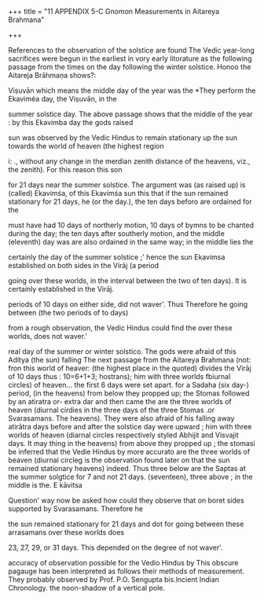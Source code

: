 +++
title = "11 APPENDIX 5-C Gnomon Measurements in Aitareya Brahmana"

+++

References to the observation of the solstice are found The Vedic year-long sacrifices were begun in the earliest in vory early litorature as the following passage from the times on the day following the winter solstice. Honoo the Aitareja Brāhmaṇa shows?: 

Viṣuvān which means the middle day of the year was the *They perform the Ekaviméa day, the Viṣuvān, in the 

summer solstice day. The above passage shows that the middle of the year : by this Ekavimba day the gods raised 

sun was observed by the Vedic Hindus to remain stationary up the sun towards the world of heaven (the highest region 

i: ., without any change in the merdian zenith distance of the heavens, viz., the zenith). For this reason this son 

for 21 days near the summer solstice. The argument was (as raised up) is (called) Ekavimśa, of this Ekavimśa sun this that if the sun remained stationary for 21 days, he (or the day.), the ten days beforo are ordained for the 

must have had 10 days of northerly motion, 10 days of bymns to be chanted during the day; the ten days after southerly motion, and the middle (eleventh) day was are also ordained in the same way; in the middle lies the 

certainly the day of the summer solstice ;' hence the sun Ekavimsa established on both sides in the Virāj (a period 

going over these worlds, in the interval between the two of ten days). It is certainly established in the Virāj. 

periods of 10 days on either side, did not waver'. Thus Therefore he going between (the two periods of to days) 

from a rough observation, the Vedic Hindus could find the over these worlds, does not waver.' 

real day of the summer or winter solstico. The gods were afraid of this Aditya (the sun) falling The next passage from the Aitareya Brahmana (not: fron this world of heaver: (the highest place in the quoted) divides the Virāj of 10 days thus : 10=6+1+3; hostrans); him with three worlds fbiurnal circles) of heaven... the first 6 days were set apart. for a Sadaha (six day-) period, (in the heavens) from below they propped up; the Stomas followed by an atiratra or- extra dar and then came the are the three worlds of heaven (diurnal cirdies in the three days of the three Stomas .or Svarasamans. The heavens). They were also afraid of his falling away atirātra days before and after the solstice day were upward ; him with three worlds of heaven (diarnal circles respectively styled Abhijit and Visvajit days. It may thing in the heavens) from above they propped up ; the stomasi be inferred that the Vedie Hindus by more accurato are the three worlds of beaven (diurnal circleg is the observation found later on that the sun remained stationary heavens) indeed. Thus three below are the Saptas at the summer solgtice for 7 and not 21 days. (seventeen), three above ; in the middle is the. E kāvitsa 

Question' way now be asked how could they observe that on boret sides supported by Svarasamans. Therefore he 

the sun remained stationary for 21 days and dot for going between these arrasamans over these worlds does 

23, 27, 29, or 31 days. This depended on the degree of not waver'. 

accuracy of observation possible for the Vedio Hindus by This obscure pagauge has been interpreted as follows their methods of measurement. They probably observed by Prof. P.O. Sengupta bis.lncient Indian Chronology. the noon-shadow of a vertical pole. 
